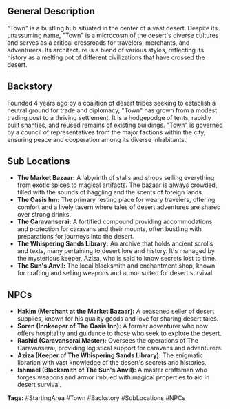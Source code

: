 ## General Description
"Town" is a bustling hub situated in the center of a vast desert. Despite its unassuming name, "Town" is a microcosm of the desert's diverse cultures and serves as a critical crossroads for travelers, merchants, and adventurers. Its architecture is a blend of various styles, reflecting its history as a melting pot of different civilizations that have crossed the desert.

## Backstory
Founded 4 years ago by a coalition of desert tribes seeking to establish a neutral ground for trade and diplomacy, "Town" has grown from a modest trading post to a thriving settlement. It is a hodgepodge of tents, rapidly built shanties, and reused remains of existing buildings. "Town" is governed by a council of representatives from the major factions within the city, ensuring peace and cooperation among its diverse inhabitants.

## Sub Locations
- **The Market Bazaar:** A labyrinth of stalls and shops selling everything from exotic spices to magical artifacts. The bazaar is always crowded, filled with the sounds of haggling and the scents of foreign lands.
- **The Oasis Inn:** The primary resting place for weary travelers, offering comfort and a lively tavern where tales of desert adventures are shared over strong drinks.
- **The Caravanserai:** A fortified compound providing accommodations and protection for caravans and their mounts, often bustling with preparations for journeys into the desert.
- **The Whispering Sands Library:** An archive that holds ancient scrolls and texts, many pertaining to desert lore and history. It's managed by the mysterious keeper, Aziza, who is said to know secrets lost to time.
- **The Sun's Anvil:** The local blacksmith and enchantment shop, known for crafting and selling weapons and armor suited for desert survival.

## NPCs
- **Hakim (Merchant at the Market Bazaar):** A seasoned seller of desert supplies, known for his quality goods and love for sharing desert tales.
- **Soren (Innkeeper of The Oasis Inn):** A former adventurer who now offers hospitality and guidance to those who seek to explore the desert.
- **Rashid (Caravanserai Master):** Oversees the operations of The Caravanserai, providing logistical support for caravans and adventurers.
- **Aziza (Keeper of The Whispering Sands Library):** The enigmatic librarian with vast knowledge of the desert's secrets and histories.
- **Ishmael (Blacksmith of The Sun's Anvil):** A master craftsman who forges weapons and armor imbued with magical properties to aid in desert survival.

**Tags:** #StartingArea #Town #Backstory #SubLocations #NPCs
